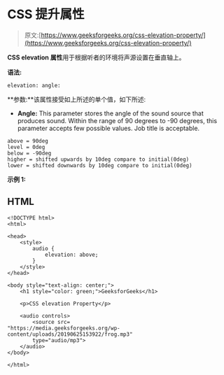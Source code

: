 # CSS 提升属性

> 原文:[https://www.geeksforgeeks.org/css-elevation-property/](https://www.geeksforgeeks.org/css-elevation-property/)

**CSS elevation 属性**用于根据听者的环境将声源设置在垂直轴上。

**语法:**

```
elevation: angle:

```

**参数:**该属性接受如上所述的单个值，如下所述:

*   **Angle:** This parameter stores the angle of the sound source that produces sound. Within the range of 90 degrees to -90 degrees, this parameter accepts few possible values. Job title is acceptable.

```
above = 90deg
level = 0deg
below = -90deg
higher = shifted upwards by 10deg compare to initial(0deg)
lower = shifted downwards by 10deg compare to initial(0deg)

```

**示例 1:**

## HTML

```
<!DOCTYPE html>
<html>

<head>
    <style>
        audio {
            elevation: above;
        }
    </style>
</head>

<body style="text-align: center;">
    <h1 style="color: green;">GeeksforGeeks</h1>

    <p>CSS elevation Property</p>

    <audio controls>
        <source src=
"https://media.geeksforgeeks.org/wp-content/uploads/20190625153922/frog.mp3"
        type="audio/mp3">
    </audio>
</body>

</html>
```